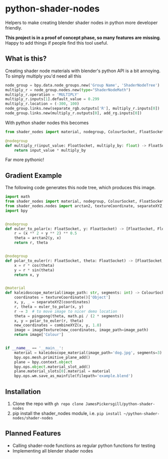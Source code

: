 # python-shader-nodes
Helpers to make creating blender shader nodes in python more developer friendly.

**This project is in a proof of concept phase, so many features are missing**. 
Happy to add things if people find this tool useful.

## What is this?
Creating shader node materials with blender's python API is a bit annoying. To simply multiply you'd need all this 
```python
node_group = bpy.data.node_groups.new('Group Name', 'ShaderNodeTree')
multiply_r = node_group.nodes.new(type="ShaderNodeMath")
multiply_r.operation = 'MULTIPLY'
multiply_r.inputs[1].default_value = 0.299
multiply_r.location = (-300, 100)
node_group.links.new(separate_rgb.outputs['R'], multiply_r.inputs[0])
node_group.links.new(multiply_r.outputs[0], add_rg.inputs[0])
```

With python shader nodes this becomes

```python
from shader_nodes import material, nodegroup, ColourSocket, FloatSocket

@nodegroup
def multiply_r(input_value: FloatSocket, multiply_by: float) -> FloatSocket:
    return input_value * multiply_by
```

Far more pythonic!

## Gradient Example

The following code generates this node tree, which produces this image.

```python
import math
from shader_nodes import material, nodegroup, ColourSocket, FloatSocket
from shader_nodes.nodes import arctan2, textureCoordinate, separateXYZ, pingpong, sin, cos, combineXYZ, imageTexture
import bpy


@nodegroup
def euler_to_polar(x: FloatSocket, y: FloatSocket) -> [FloatSocket, FloatSocket]:
    r = (x ** 2 + y ** 2) ** 0.5
    theta = arctan2(y, x)
    return r, theta


@nodegroup
def polar_to_euler(r: FloatSocket, theta: FloatSocket) -> [FloatSocket, FloatSocket]:
    x = r * cos(theta)
    y = r * sin(theta)
    return x, y


@material
def kaleidoscope_material(image_path: str, segments: int) -> ColourSocket:
    coordinates = textureCoordinate()['Object']
    x, y, _ = separateXYZ(coordinates)
    r, theta = euler_to_polar(x, y)
    r -= 3  # to move image to nicer demo location
    theta = pingpong(theta, math.pi / (2 * segments))
    x, y = polar_to_euler(r, theta)
    new_coordinates = combineXYZ(x, y, 1.0)
    image = imageTexture(new_coordinates, image_path=image_path)
    return image['Colour']


if __name__ == '__main__':
    material = kaleidoscope_material(image_path='dog.jpg', segments=3)
    bpy.ops.mesh.primitive_plane_add()
    plane = bpy.context.object
    bpy.ops.object.material_slot_add()
    plane.material_slots[0].material = material
    bpy.ops.wm.save_as_mainfile(filepath='example.blend')

```

## Installation
1. Clone the repo with `gh repo clone JamesPickersgill/python-shader-nodes`
2. pip install the shader_nodes module, i.e. `pip install ~/python-shader-nodes/shader-nodes`


## Planned Features
- Calling shader-node functions as regular python functions for testing
- Implementing all blender shader nodes
